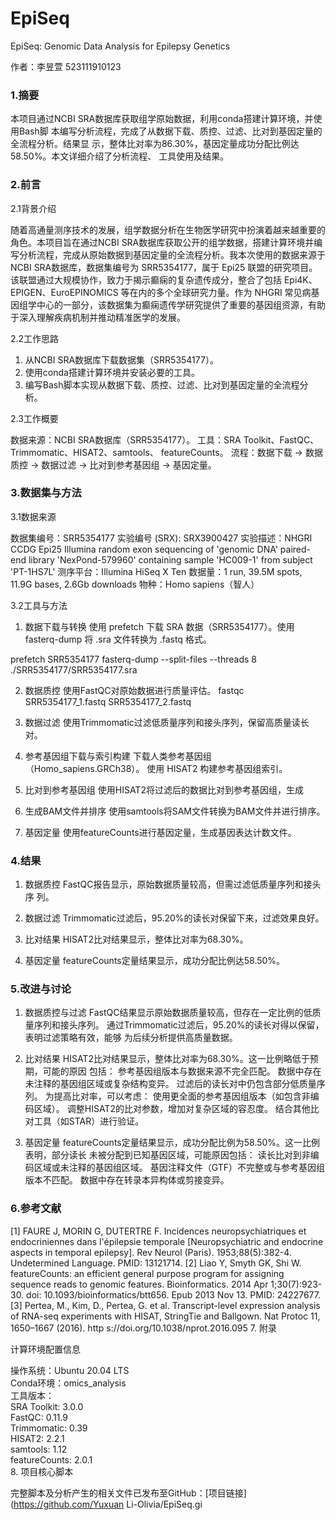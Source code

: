 # EpiSeq
EpiSeq: Genomic Data Analysis for Epilepsy Genetics

 
作者：李昱萱
 523111910123
 
### 1.摘要
 
本项目通过NCBI SRA数据库获取组学原始数据，利用conda搭建计算环境，并使用Bash脚
本编写分析流程，完成了从数据下载、质控、过滤、比对到基因定量的全流程分析。结果显
示，整体比对率为86.30%，基因定量成功分配比例达58.50%。本文详细介绍了分析流程、
工具使用及结果。

### 2.前言
 
2.1背景介绍
 
随着高通量测序技术的发展，组学数据分析在生物医学研究中扮演着越来越重要的角色。本项目旨在通过NCBI SRA数据库获取公开的组学数据，搭建计算环境并编写分析流程，完成从原始数据到基因定量的全流程分析。我本次使用的数据来源于NCBI SRA数据库，数据集编号为 SRR5354177，属于 Epi25 联盟的研究项目。该联盟通过大规模协作，致力于揭示癫痫的复杂遗传成分，整合了包括 Epi4K、EPIGEN、EuroEPINOMICS 等在内的多个全球研究力量。作为 NHGRI 常见病基因组学中心的一部分，该数据集为癫痫遗传学研究提供了重要的基因组资源，有助于深入理解疾病机制并推动精准医学的发展。

2.2工作思路
 
1. 从NCBI SRA数据库下载数据集（SRR5354177）。
2. 使用conda搭建计算环境并安装必要的工具。
3. 编写Bash脚本实现从数据下载、质控、过滤、比对到基因定量的全流程分析。

2.3工作概要
 
数据来源：NCBI SRA数据库（SRR5354177）。
工具：SRA Toolkit、FastQC、Trimmomatic、HISAT2、samtools、
featureCounts。
流程：数据下载 → 数据质控 → 数据过滤 → 比对到参考基因组 → 基因定量。

### 3.数据集与方法
 
3.1数据来源
 
数据集编号：SRR5354177
实验编号 (SRX): SRX3900427
实验描述：NHGRI CCDG Epi25 Illumina random exon sequencing of 'genomic 
DNA' paired-end library 'NexPond-579960' containing sample 'HC009-1' from 
subject 'PT-1HS7L'
测序平台：Illumina HiSeq X Ten
数据量：1 run, 39.5M spots, 11.9G bases, 2.6Gb downloads
物种：Homo sapiens（智人）

3.2工具与方法
 
1. 数据下载与转换
 使用 
prefetch 下载 SRA 数据（SRR5354177）。使用 
fasterq-dump 将 .sra 文件转换为 .fastq 格式。

 prefetch SRR5354177
 fasterq-dump --split-files --threads 8 
./SRR5354177/SRR5354177.sra
 
 2. 数据质控
使用FastQC对原始数据进行质量评估。
fastqc SRR5354177_1.fastq SRR5354177_2.fastq
 
 3. 数据过滤
使用Trimmomatic过滤低质量序列和接头序列，保留高质量读长对。
 
 4. 参考基因组下载与索引构建
下载人类参考基因组（Homo_sapiens.GRCh38）。
使用 HISAT2 构建参考基因组索引。

5. 比对到参考基因组
使用HISAT2将过滤后的数据比对到参考基因组，生成

6. 生成BAM文件并排序
使用samtools将SAM文件转换为BAM文件并进行排序。
 
 7. 基因定量
使用featureCounts进行基因定量，生成基因表达计数文件。

 ### 4.结果
 
1. 数据质控
  FastQC报告显示，原始数据质量较高，但需过滤低质量序列和接头序
列。

2. 数据过滤
  Trimmomatic过滤后，95.20%的读长对保留下来，过滤效果良好。

3. 比对结果
  HISAT2比对结果显示，整体比对率为68.30%。

4. 基因定量
  featureCounts定量结果显示，成功分配比例达58.50%。
### 5.改进与讨论
 
1. 数据质控与过滤
FastQC结果显示原始数据质量较高，但存在一定比例的低质量序列和接头序列。
通过Trimmomatic过滤后，95.20%的读长对得以保留，表明过滤策略有效，能够
为后续分析提供高质量数据。

3. 比对结果
HISAT2比对结果显示，整体比对率为68.30%。这一比例略低于预期，可能的原因
包括：
参考基因组版本与数据来源不完全匹配。
数据中存在未注释的基因组区域或复杂结构变异。
过滤后的读长对中仍包含部分低质量序列。
为提高比对率，可以考虑：
使用更全面的参考基因组版本（如包含非编码区域）。
调整HISAT2的比对参数，增加对复杂区域的容忍度。
结合其他比对工具（如STAR）进行验证。

4. 基因定量
featureCounts定量结果显示，成功分配比例为58.50%。这一比例表明，部分读长
未被分配到已知基因区域，可能原因包括：
读长比对到非编码区域或未注释的基因组区域。
基因注释文件（GTF）不完整或与参考基因组版本不匹配。
数据中存在转录本异构体或剪接变异。

### 6.参考文献
 
[1]  FAURE J, MORIN G, DUTERTRE F. Incidences neuropsychiatriques et endocriniennes 
dans l'épilepsie temporale [Neuropsychiatric and endocrine aspects in temporal epilepsy]. 
Rev Neurol (Paris). 1953;88(5):382-4. Undetermined Language. PMID: 13121714.
 [2]  Liao Y, Smyth GK, Shi W. featureCounts: an efficient general purpose program for 
assigning sequence reads to genomic features. Bioinformatics. 2014 Apr 1;30(7):923-30. 
doi: 10.1093/bioinformatics/btt656. Epub 2013 Nov 13. PMID: 24227677.
 [3]  Pertea, M., Kim, D., Pertea, G. et al. Transcript-level expression analysis of RNA-seq 
experiments with HISAT, StringTie and Ballgown. Nat Protoc 11, 1650–1667 (2016). http
 s://doi.org/10.1038/nprot.2016.095
7.
附录
 
计算环境配置信息
 
操作系统：Ubuntu 20.04 LTS  
Conda环境：omics_analysis  
工具版本：  
SRA Toolkit: 3.0.0  
FastQC: 0.11.9  
Trimmomatic: 0.39  
HISAT2: 2.2.1  
samtools: 1.12  
featureCounts: 2.0.1  
8.
项目核心脚本
 
完整脚本及分析产生的相关文件已发布至GitHub：[项目链接](https://github.com/Yuxuan
Li-Olivia/EpiSeq.gi
